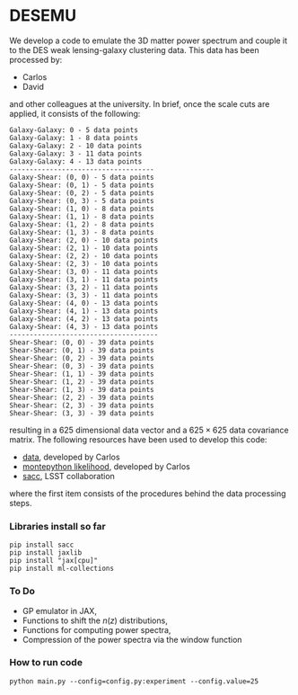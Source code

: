 # DESEMU
We develop a code to emulate the 3D matter power spectrum and couple it to the DES weak lensing-galaxy clustering data. This data has been processed by:
- Carlos
- David

and other colleagues at the university. In brief, once the scale cuts are applied, it consists of the following:
```
Galaxy-Galaxy: 0 - 5 data points
Galaxy-Galaxy: 1 - 8 data points
Galaxy-Galaxy: 2 - 10 data points
Galaxy-Galaxy: 3 - 11 data points
Galaxy-Galaxy: 4 - 13 data points
------------------------------------
Galaxy-Shear: (0, 0) - 5 data points
Galaxy-Shear: (0, 1) - 5 data points
Galaxy-Shear: (0, 2) - 5 data points
Galaxy-Shear: (0, 3) - 5 data points
Galaxy-Shear: (1, 0) - 8 data points
Galaxy-Shear: (1, 1) - 8 data points
Galaxy-Shear: (1, 2) - 8 data points
Galaxy-Shear: (1, 3) - 8 data points
Galaxy-Shear: (2, 0) - 10 data points
Galaxy-Shear: (2, 1) - 10 data points
Galaxy-Shear: (2, 2) - 10 data points
Galaxy-Shear: (2, 3) - 10 data points
Galaxy-Shear: (3, 0) - 11 data points
Galaxy-Shear: (3, 1) - 11 data points
Galaxy-Shear: (3, 2) - 11 data points
Galaxy-Shear: (3, 3) - 11 data points
Galaxy-Shear: (4, 0) - 13 data points
Galaxy-Shear: (4, 1) - 13 data points
Galaxy-Shear: (4, 2) - 13 data points
Galaxy-Shear: (4, 3) - 13 data points
-------------------------------------
Shear-Shear: (0, 0) - 39 data points
Shear-Shear: (0, 1) - 39 data points
Shear-Shear: (0, 2) - 39 data points
Shear-Shear: (0, 3) - 39 data points
Shear-Shear: (1, 1) - 39 data points
Shear-Shear: (1, 2) - 39 data points
Shear-Shear: (1, 3) - 39 data points
Shear-Shear: (2, 2) - 39 data points
Shear-Shear: (2, 3) - 39 data points
Shear-Shear: (3, 3) - 39 data points
```
resulting in a $625$ dimensional data vector and a $625\times625$ data covariance matrix. The following resources have been used to develop this code:
- [data](https://github.com/xC-ell/growth-history/tree/main), developed by Carlos
- [montepython likelihood](https://github.com/carlosggarcia/montepython_public/tree/emilio/montepython/likelihoods/cl_cross_corr_v3), developed by Carlos
- [sacc](https://github.com/LSSTDESC/sacc/tree/master), LSST collaboration


where the first item consists of the procedures behind the data processing steps.

### Libraries install so far
```
pip install sacc
pip install jaxlib
pip install "jax[cpu]"
pip install ml-collections
```

### To Do
- GP emulator in JAX,
- Functions to shift the $n(z)$ distributions,
- Functions for computing power spectra,
- Compression of the power spectra via the window function

### How to run code

```
python main.py --config=config.py:experiment --config.value=25
```